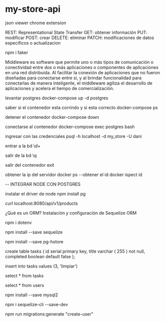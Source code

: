 # my-store-api

json viewer chrome extension

REST: Representational State Transfer
GET: obtener información
PUT: modificar 
POST: crear
DELETE: eliminar
PATCH: modificaciones de datos especificos o actualizacion
 
 npm i faker

 Middleware es software que permite uno o más tipos de comunicación o conectividad entre dos o más aplicaciones o componentes de aplicaciones en una red distribuida. Al facilitar la conexión de aplicaciones que no fueron diseñadas para conectarse entre sí, y al brindar funcionalidad para conectarlas de manera inteligente, el middleware agiliza el desarrollo de aplicaciones y acelera el tiempo de comercialización.

 levantar postgres
 docker-compose up -d postgres

saber si el contenedor esta corrindo y si esta correcto
docker-compose ps

detener el  contenedor
docker-compose down

conectarse al contenedor 
docker-compose exec postgres bash

ingresar con las credenciales
psql -h localhost -d my_store -U dani

entrar a la bd 
\d+

salir de la bd \q

salir  del contenedor
exit

obtener la ip del servidor
docker ps --obtener el id
docker ispect id  

-- INTEGRAR NODE CON POSTGRES

instalar el driver de node
npm install pg

curl localhost:8080/api/v1/products

¿Qué es un ORM? Instalación y configuración de Sequelize ORM

npm i dotenv

npm install --save sequelize

npm install --save pg-hstore

create table tasks (
	id serial primary key,
	title varchar ( 255 ) not null, 
	completed boolean default false
);

insert into tasks values (3, 'limpiar')

select * from tasks

select * from users

npm install --save mysql2

npm i sequelize-cli --save-dev

npm run migrations:generate "create-user"